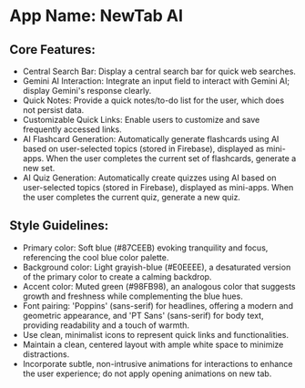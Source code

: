 # **App Name**: NewTab AI

## Core Features:

- Central Search Bar: Display a central search bar for quick web searches.
- Gemini AI Interaction: Integrate an input field to interact with Gemini AI; display Gemini's response clearly.
- Quick Notes: Provide a quick notes/to-do list for the user, which does not persist data.
- Customizable Quick Links: Enable users to customize and save frequently accessed links.
- AI Flashcard Generation: Automatically generate flashcards using AI based on user-selected topics (stored in Firebase), displayed as mini-apps. When the user completes the current set of flashcards, generate a new set.
- AI Quiz Generation: Automatically create quizzes using AI based on user-selected topics (stored in Firebase), displayed as mini-apps. When the user completes the current quiz, generate a new quiz.

## Style Guidelines:

- Primary color: Soft blue (#87CEEB) evoking tranquility and focus, referencing the cool blue color palette.
- Background color: Light grayish-blue (#E0EEEE), a desaturated version of the primary color to create a calming backdrop.
- Accent color: Muted green (#98FB98), an analogous color that suggests growth and freshness while complementing the blue hues.
- Font pairing: 'Poppins' (sans-serif) for headlines, offering a modern and geometric appearance, and 'PT Sans' (sans-serif) for body text, providing readability and a touch of warmth.
- Use clean, minimalist icons to represent quick links and functionalities.
- Maintain a clean, centered layout with ample white space to minimize distractions.
- Incorporate subtle, non-intrusive animations for interactions to enhance the user experience; do not apply opening animations on new tab.